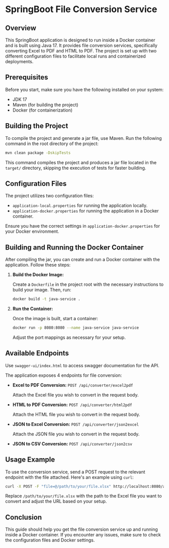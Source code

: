 
# SpringBoot File Conversion Service

## Overview

This SpringBoot application is designed to run inside a Docker container and is built using Java 17. It provides file conversion services, specifically converting Excel to PDF and HTML to PDF. The project is set up with two different configuration files to facilitate local runs and containerized deployments.

## Prerequisites

Before you start, make sure you have the following installed on your system:
- JDK 17
- Maven (for building the project)
- Docker (for containerization)

## Building the Project

To compile the project and generate a jar file, use Maven. Run the following command in the root directory of the project:

```bash
mvn clean package -DskipTests
```

This command compiles the project and produces a jar file located in the `target/` directory, skipping the execution of tests for faster building.

## Configuration Files

The project utilizes two configuration files:
- `application-local.properties` for running the application locally.
- `application-docker.properties` for running the application in a Docker container.

Ensure you have the correct settings in `application-docker.properties` for your Docker environment.

## Building and Running the Docker Container

After compiling the jar, you can create and run a Docker container with the application. Follow these steps:

1. **Build the Docker Image:**

    Create a `Dockerfile` in the project root with the necessary instructions to build your image. Then, run:

    ```bash
    docker build -t java-service .   
    ```

2. **Run the Container:**

    Once the image is built, start a container:

    ```bash
    docker run -p 8080:8080 --name java-service java-service
    ```

    Adjust the port mappings as necessary for your setup.

## Available Endpoints
Use `swagger-ui/index.html` to access swagger documentation for the API.

The application exposes 4 endpoints for file conversion:

- **Excel to PDF Conversion:** `POST /api/converter/excel2pdf`

    Attach the Excel file you wish to convert in the request body.


- **HTML to PDF Conversion:** `POST /api/converter/html2pdf`

    Attach the HTML file you wish to convert in the request body.


- **JSON to Excel Conversion:** `POST /api/converter/json2excel`

    Attach the JSON file you wish to convert in the request body.


- **JSON to CSV Conversion:** `POST /api/converter/json2csv`
## Usage Example

To use the conversion service, send a POST request to the relevant endpoint with the file attached. Here's an example using `curl`:

```bash
curl -X POST -F "file=@/path/to/your/file.xlsx" http://localhost:8080/api/converter/excel2pdf
```

Replace `/path/to/your/file.xlsx` with the path to the Excel file you want to convert and adjust the URL based on your setup.

## Conclusion

This guide should help you get the file conversion service up and running inside a Docker container. If you encounter any issues, make sure to check the configuration files and Docker settings.
